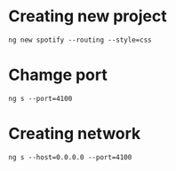 # Creating new project
``` ng new spotify --routing --style=css ```

# Chamge port
``` ng s --port=4100 ```

# Creating network 
``` ng s --host=0.0.0.0 --port=4100 ```